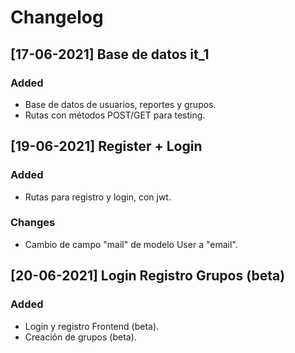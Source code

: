 # Changelog

## [17-06-2021] Base de datos it_1 
### Added
- Base de datos de usuarios, reportes y grupos.
- Rutas con métodos POST/GET para testing.

## [19-06-2021] Register + Login
### Added
- Rutas para registro y login, con jwt.
### Changes
- Cambio de campo "mail" de modelo User a "email".

## [20-06-2021] Login Registro Grupos (beta)
### Added
- Login y registro Frontend (beta).
- Creación de grupos (beta).